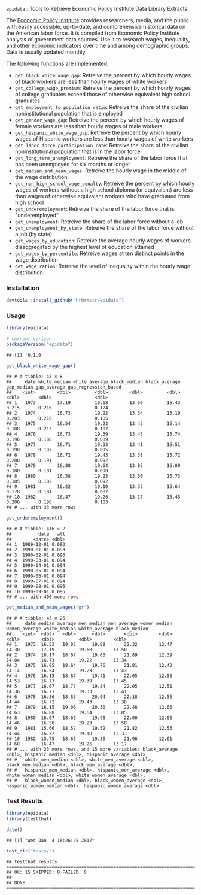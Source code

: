 
`epidata` : Tools to Retrieve Economic Policy Institute Data Library Extracts

The [Economic Policy Institute](http://www.epi.org/data/) provides researchers, media, and the public with easily accessible, up-to-date, and comprehensive historical data on the American labor force. It is compiled from Economic Policy Institute analysis of government data sources. Use it to research wages, inequality, and other economic indicators over time and among demographic groups. Data is usually updated monthly.

The following functions are implemented:

-   `get_black_white_wage_gap`: Retreive the percent by which hourly wages of black workers are less than hourly wages of white workers
-   `get_college_wage_premium`: Retreive the percent by which hourly wages of college graduates exceed those of otherwise equivalent high school graduates
-   `get_employment_to_population_ratio`: Retreive the share of the civilian noninstitutional population that is employed
-   `get_gender_wage_gap`: Retreive the percent by which hourly wages of female workers are less than hourly wages of male workers
-   `get_hispanic_white_wage_gap`: Retreive the percent by which hourly wages of Hispanic workers are less than hourly wages of white workers
-   `get_labor_force_participation_rate`: Retreive the share of the civilian noninstitutional population that is in the labor force
-   `get_long_term_unemployment`: Retreive the share of the labor force that has been unemployed for six months or longer
-   `get_median_and_mean_wages`: Retreive the hourly wage in the middle of the wage distribution
-   `get_non_high_school_wage_penalty`: Retreive the percent by which hourly wages of workers without a high school diploma (or equivalent) are less than wages of otherwise equivalent workers who have graduated from high school
-   `get_underemployment`: Retreive the share of the labor force that is "underemployed"
-   `get_unemployment`: Retreive the share of the labor force without a job
-   `get_unemployment_by_state`: Retreive the share of the labor force without a job (by state)
-   `get_wages_by_education`: Retreive the average hourly wages of workers disaggregated by the highest level of education attained
-   `get_wages_by_percentile`: Retreive wages at ten distinct points in the wage distribution
-   `get_wage_ratios`: Retreive the level of inequality within the hourly wage distribution.

### Installation

``` r
devtools::install_github("hrbrmstr/epidata")
```

### Usage

``` r
library(epidata)

# current verison
packageVersion("epidata")
```

    ## [1] '0.1.0'

``` r
get_black_white_wage_gap()
```

    ## # A tibble: 43 × 8
    ##     date white_median white_average black_median black_average gap_median gap_average gap_regression_based
    ##    <int>        <dbl>         <dbl>        <dbl>         <dbl>      <dbl>       <dbl>                <dbl>
    ## 1   1973        17.19         19.68        13.50         15.43      0.215       0.216                0.124
    ## 2   1974        16.73         19.22        13.34         15.19      0.203       0.210                0.105
    ## 3   1975        16.54         19.23        13.43         15.14      0.188       0.213                0.107
    ## 4   1976        16.73         19.39        13.45         15.74      0.196       0.188                0.089
    ## 5   1977        16.71         19.33        13.41         15.51      0.198       0.197                0.095
    ## 6   1978        16.72         19.43        13.38         15.72      0.200       0.191                0.092
    ## 7   1979        16.88         19.64        13.85         16.09      0.180       0.181                0.090
    ## 8   1980        16.58         19.23        13.50         15.73      0.185       0.182                0.092
    ## 9   1981        16.22         19.10        13.33         15.64      0.178       0.181                0.087
    ## 10  1982        16.47         19.26        13.17         15.45      0.200       0.198                0.103
    ## # ... with 33 more rows

``` r
get_underemployment()
```

    ## # A tibble: 416 × 2
    ##          date   all
    ##        <date> <dbl>
    ## 1  1989-12-01 0.093
    ## 2  1990-01-01 0.093
    ## 3  1990-02-01 0.093
    ## 4  1990-03-01 0.094
    ## 5  1990-04-01 0.094
    ## 6  1990-05-01 0.094
    ## 7  1990-06-01 0.094
    ## 8  1990-07-01 0.094
    ## 9  1990-08-01 0.095
    ## 10 1990-09-01 0.095
    ## # ... with 406 more rows

``` r
get_median_and_mean_wages("gr")
```

    ## # A tibble: 43 × 25
    ##     date median average men_median men_average women_median women_average white_median white_average black_median
    ##    <int>  <dbl>   <dbl>      <dbl>       <dbl>        <dbl>         <dbl>        <dbl>         <dbl>        <dbl>
    ## 1   1973  16.53   19.05      19.89       22.32        12.47         14.30        17.19         19.68        13.50
    ## 2   1974  16.17   18.67      19.63       21.89        12.39         14.04        16.73         19.22        13.34
    ## 3   1975  16.05   18.64      19.76       21.81        12.43         14.14        16.54         19.23        13.43
    ## 4   1976  16.15   18.87      19.41       22.05        12.56         14.53        16.73         19.39        13.45
    ## 5   1977  16.07   18.77      19.84       22.05        12.51         14.36        16.71         19.33        13.41
    ## 6   1978  16.36   18.83      20.04       22.18        12.56         14.44        16.72         19.43        13.38
    ## 7   1979  16.15   19.06      20.30       22.46        12.66         14.63        16.88         19.64        13.85
    ## 8   1980  16.07   18.66      19.98       22.00        12.60         14.46        16.58         19.23        13.50
    ## 9   1981  15.66   18.52      19.52       21.82        12.53         14.44        16.22         19.10        13.33
    ## 10  1982  15.75   18.65      19.30       21.96        12.61         14.68        16.47         19.26        13.17
    ## # ... with 33 more rows, and 15 more variables: black_average <dbl>, hispanic_median <dbl>, hispanic_average <dbl>,
    ## #   white_men_median <dbl>, white_men_average <dbl>, black_men_median <dbl>, black_men_average <dbl>,
    ## #   hispanic_men_median <dbl>, hispanic_men_average <dbl>, white_women_median <dbl>, white_women_average <dbl>,
    ## #   black_women_median <dbl>, black_women_average <dbl>, hispanic_women_median <dbl>, hispanic_women_average <dbl>

### Test Results

``` r
library(epidata)
library(testthat)

date()
```

    ## [1] "Wed Jan  4 16:26:25 2017"

``` r
test_dir("tests/")
```

    ## testthat results ========================================================================================================
    ## OK: 15 SKIPPED: 0 FAILED: 0
    ## 
    ## DONE ===================================================================================================================
